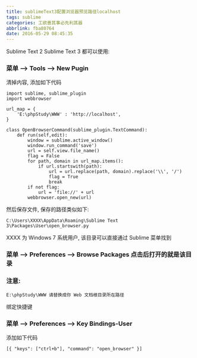 ```yaml
---
title: sublimeText3配置浏览器预览路径localhost
tags: sublime
categories: 工欲善其事必先利其器
abbrlink: fba80764
date: 2016-05-29 08:45:35
---
```


Sublime Text 2 Sublime Text 3 都可以使用:

<!--more-->
### 菜单 --> Tools --> New Pugin

清掉内容, 添加如下代码
```
import sublime, sublime_plugin
import webbrowser

url_map = {
    'E:\phpStudy\WWW' : 'http://localhost',
}

class OpenBrowserCommand(sublime_plugin.TextCommand):
    def run(self,edit):
        window = sublime.active_window()
        window.run_command('save')
        url = self.view.file_name()
        flag = False
        for path, domain in url_map.items():
            if url.startswith(path):
                url = url.replace(path, domain).replace('\\', '/')
                flag = True
                break
        if not flag:
            url = 'file://' + url
        webbrowser.open_new(url)
```

然后保存文件, 保存的路径类似如下:

`C:\Users\XXXX\AppData\Roaming\Sublime Text 3\Packages\User\open_browser.py`

XXXX 为 Windows 7 系统用户, 该目录可以直接通过 Sublime 菜单找到

### 菜单 --> Preferences --> Browse Packages 点击后打开的就是该目录



### 注意:
    E:\phpStudy\WWW 请替换成你 Web 文档根目录所在路径


绑定快捷键

### 菜单 --> Preferences --> Key Bindings-User

添加如下代码

`[{ "keys": ["ctrl+b"], "command": "open_browser" }]`
